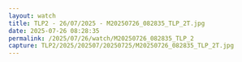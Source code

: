 ```yaml
---
layout: watch
title: TLP2 - 26/07/2025 - M20250726_082835_TLP_2T.jpg
date: 2025-07-26 08:28:35
permalink: /2025/07/26/watch/M20250726_082835_TLP_2
capture: TLP2/2025/202507/20250725/M20250726_082835_TLP_2T.jpg
---
```

